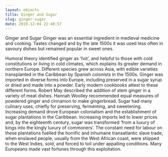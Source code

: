 ```yaml
---
layout: objects
title: Ginger and Sugar
slug: ginger-sugar
date: 2019-12-04 22:40:57
---
```

Ginger and Sugar  Ginger was an essential ingredient in medieval medicine and cooking. Tastes changed and by the late 1500s it was used less often in savoury dishes but remained popular in sweet ones.  

Humoral theory identified ginger as ‘hot’, and helpful to those with cold constitutions or living in cold climates, which explains its  greater demand in northern Europe. Different species grew across Asia, with edible varieties transplanted in the Caribbean by Spanish colonists in the 1500s. Ginger was imported in diverse forms into Europe, including preserved in a sugar syrup or dried and made into a powder. Early modern cookbooks attest to these different forms. Robert May described the addition of stem ginger in a variety of meat dishes. Hannah Woolley recommended equal measures of powdered ginger and cinnamon to make gingerbread.  Sugar had many culinary uses, chiefly for preserving, fermenting, and sweetening. Increasing demand drove European colonialism and the establishment of sugar plantations in the Caribbean. Increasing imports led to lower prices and, by the eighteenth century, sugar was transformed ‘from a luxury of kings into the kingly luxury of commoners’. The constant need for labour on these plantations fuelled the horrific and inhumane transatlantic slave trade, when enslaved people, usually from the West African coast, were shipped to the West Indies, sold, and forced to toil under appalling conditions. Many Europeans made vast fortunes through this exploitation.
